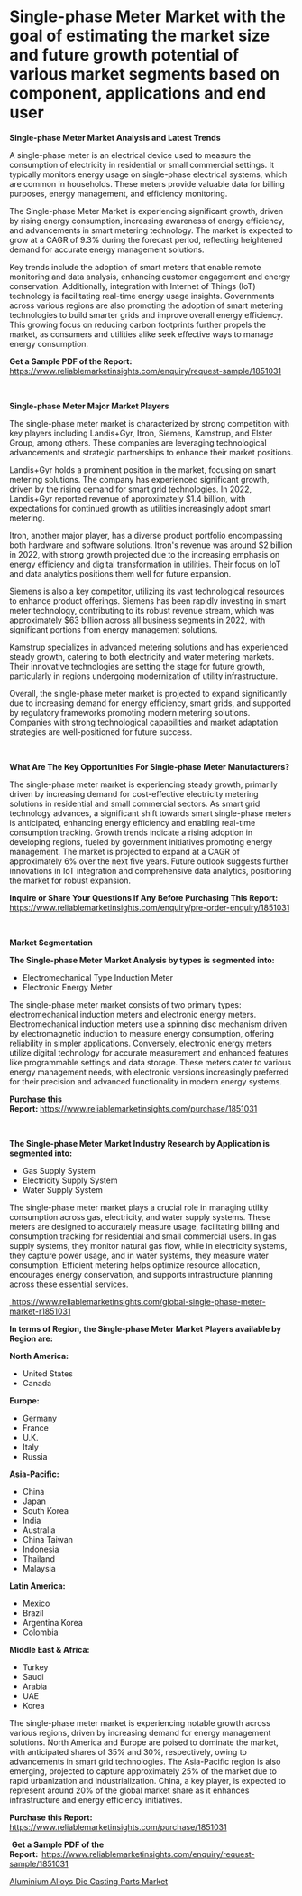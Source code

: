 <p><h1>Single-phase Meter Market with the goal of estimating the market size and future growth potential of various market segments based on component, applications and end user</h1></p><p><strong>Single-phase Meter Market Analysis and Latest Trends</strong></p>
<p><p>A single-phase meter is an electrical device used to measure the consumption of electricity in residential or small commercial settings. It typically monitors energy usage on single-phase electrical systems, which are common in households. These meters provide valuable data for billing purposes, energy management, and efficiency monitoring.</p><p>The Single-phase Meter Market is experiencing significant growth, driven by rising energy consumption, increasing awareness of energy efficiency, and advancements in smart metering technology. The market is expected to grow at a CAGR of 9.3% during the forecast period, reflecting heightened demand for accurate energy management solutions. </p><p>Key trends include the adoption of smart meters that enable remote monitoring and data analysis, enhancing customer engagement and energy conservation. Additionally, integration with Internet of Things (IoT) technology is facilitating real-time energy usage insights. Governments across various regions are also promoting the adoption of smart metering technologies to build smarter grids and improve overall energy efficiency. This growing focus on reducing carbon footprints further propels the market, as consumers and utilities alike seek effective ways to manage energy consumption.</p></p>
<p><strong>Get a Sample PDF of the Report:&nbsp;</strong> <a href="https://www.reliablemarketinsights.com/enquiry/request-sample/1851031?utm_campaign=3196&utm_medium=2&utm_source=Github&utm_content=ia&utm_term=26032025&utm_id=single-phase-meter">https://www.reliablemarketinsights.com/enquiry/request-sample/1851031</a></p>
<p>&nbsp;</p>
<p><strong>Single-phase Meter Major Market Players</strong></p>
<p><p>The single-phase meter market is characterized by strong competition with key players including Landis+Gyr, Itron, Siemens, Kamstrup, and Elster Group, among others. These companies are leveraging technological advancements and strategic partnerships to enhance their market positions.</p><p>Landis+Gyr holds a prominent position in the market, focusing on smart metering solutions. The company has experienced significant growth, driven by the rising demand for smart grid technologies. In 2022, Landis+Gyr reported revenue of approximately $1.4 billion, with expectations for continued growth as utilities increasingly adopt smart metering.</p><p>Itron, another major player, has a diverse product portfolio encompassing both hardware and software solutions. Itron's revenue was around $2 billion in 2022, with strong growth projected due to the increasing emphasis on energy efficiency and digital transformation in utilities. Their focus on IoT and data analytics positions them well for future expansion.</p><p>Siemens is also a key competitor, utilizing its vast technological resources to enhance product offerings. Siemens has been rapidly investing in smart meter technology, contributing to its robust revenue stream, which was approximately $63 billion across all business segments in 2022, with significant portions from energy management solutions.</p><p>Kamstrup specializes in advanced metering solutions and has experienced steady growth, catering to both electricity and water metering markets. Their innovative technologies are setting the stage for future growth, particularly in regions undergoing modernization of utility infrastructure.</p><p>Overall, the single-phase meter market is projected to expand significantly due to increasing demand for energy efficiency, smart grids, and supported by regulatory frameworks promoting modern metering solutions. Companies with strong technological capabilities and market adaptation strategies are well-positioned for future success.</p></p>
<p>&nbsp;</p>
<p><strong>What Are The Key Opportunities For Single-phase Meter Manufacturers?</strong></p>
<p><p>The single-phase meter market is experiencing steady growth, primarily driven by increasing demand for cost-effective electricity metering solutions in residential and small commercial sectors. As smart grid technology advances, a significant shift towards smart single-phase meters is anticipated, enhancing energy efficiency and enabling real-time consumption tracking. Growth trends indicate a rising adoption in developing regions, fueled by government initiatives promoting energy management. The market is projected to expand at a CAGR of approximately 6% over the next five years. Future outlook suggests further innovations in IoT integration and comprehensive data analytics, positioning the market for robust expansion.</p></p>
<p><strong>Inquire or Share Your Questions If Any Before Purchasing This Report:</strong> <a href="https://www.reliablemarketinsights.com/enquiry/pre-order-enquiry/1851031?utm_campaign=3196&utm_medium=2&utm_source=Github&utm_content=ia&utm_term=26032025&utm_id=single-phase-meter">https://www.reliablemarketinsights.com/enquiry/pre-order-enquiry/1851031</a></p>
<p>&nbsp;</p>
<p><strong>Market Segmentation</strong></p>
<p><strong>The Single-phase Meter Market Analysis by types is segmented into:</strong></p>
<p><ul><li>Electromechanical Type Induction Meter</li><li>Electronic Energy Meter</li></ul></p>
<p><p>The single-phase meter market consists of two primary types: electromechanical induction meters and electronic energy meters. Electromechanical induction meters use a spinning disc mechanism driven by electromagnetic induction to measure energy consumption, offering reliability in simpler applications. Conversely, electronic energy meters utilize digital technology for accurate measurement and enhanced features like programmable settings and data storage. These meters cater to various energy management needs, with electronic versions increasingly preferred for their precision and advanced functionality in modern energy systems.</p></p>
<p><strong>Purchase this Report:&nbsp;</strong><a href="https://www.reliablemarketinsights.com/purchase/1851031?utm_campaign=3196&utm_medium=2&utm_source=Github&utm_content=ia&utm_term=26032025&utm_id=single-phase-meter">https://www.reliablemarketinsights.com/purchase/1851031</a></p>
<p>&nbsp;</p>
<p><strong>The Single-phase Meter Market Industry Research by Application is segmented into:</strong></p>
<p><ul><li>Gas Supply System</li><li>Electricity Supply System</li><li>Water Supply System</li></ul></p>
<p><p>The single-phase meter market plays a crucial role in managing utility consumption across gas, electricity, and water supply systems. These meters are designed to accurately measure usage, facilitating billing and consumption tracking for residential and small commercial users. In gas supply systems, they monitor natural gas flow, while in electricity systems, they capture power usage, and in water systems, they measure water consumption. Efficient metering helps optimize resource allocation, encourages energy conservation, and supports infrastructure planning across these essential services.</p></p>
<p><a href="https://www.reliablemarketinsights.com/global-single-phase-meter-market-r1851031?utm_campaign=3196&utm_medium=2&utm_source=Github&utm_content=ia&utm_term=26032025&utm_id=single-phase-meter">&nbsp;https://www.reliablemarketinsights.com/global-single-phase-meter-market-r1851031</a></p>
<p><strong>In terms of Region, the Single-phase Meter Market Players available by Region are:</strong></p>
<p>
    <p> <strong> North America: </strong>
        <ul>
            <li>United States</li>
            <li>Canada</li>
        </ul>
        </p> 
    <p> <strong> Europe: </strong>
        <ul>
            <li>Germany</li>
            <li>France</li>
            <li>U.K.</li>
            <li>Italy</li>
            <li>Russia</li>
        </ul>
        </p> 
    <p> <strong> Asia-Pacific: </strong>
        <ul>
            <li>China</li>
            <li>Japan</li>
            <li>South Korea</li>
            <li>India</li>
            <li>Australia</li>
            <li>China Taiwan</li>
            <li>Indonesia</li>
            <li>Thailand</li>
            <li>Malaysia</li>
        </ul>
        </p> 
    <p> <strong> Latin America: </strong>
        <ul>
            <li>Mexico</li>
            <li>Brazil</li>
            <li>Argentina Korea</li>
            <li>Colombia</li>
        </ul>
        </p> 
    <p> <strong> Middle East & Africa: </strong>
        <ul>
            <li>Turkey</li>
            <li>Saudi</li>
            <li>Arabia</li>
            <li>UAE</li>
            <li>Korea</li>
        </ul>
    </p>
    </p>
<p><p>The single-phase meter market is experiencing notable growth across various regions, driven by increasing demand for energy management solutions. North America and Europe are poised to dominate the market, with anticipated shares of 35% and 30%, respectively, owing to advancements in smart grid technologies. The Asia-Pacific region is also emerging, projected to capture approximately 25% of the market due to rapid urbanization and industrialization. China, a key player, is expected to represent around 20% of the global market share as it enhances infrastructure and energy efficiency initiatives.</p></p>
<p><strong>Purchase this Report: </strong><a href="https://www.reliablemarketinsights.com/purchase/1851031?utm_campaign=3196&utm_medium=2&utm_source=Github&utm_content=ia&utm_term=26032025&utm_id=single-phase-meter">https://www.reliablemarketinsights.com/purchase/1851031</a></p>
<p>&nbsp;<strong>Get a Sample PDF of the Report:&nbsp;&nbsp;</strong><a href="https://www.reliablemarketinsights.com/enquiry/request-sample/1851031?utm_campaign=3196&utm_medium=2&utm_source=Github&utm_content=ia&utm_term=26032025&utm_id=single-phase-meter">https://www.reliablemarketinsights.com/enquiry/request-sample/1851031</a></p>
<p><strong></strong></p>
<p><p><a href="https://github.com/geyangvayora/Market-Research-Report-List-1/blob/main/aluminium-alloys-die-casting-parts-market.md?utm_campaign=3196&utm_medium=2&utm_source=Github&utm_content=ia&utm_term=26032025&utm_id=single-phase-meter">Aluminium Alloys Die Casting Parts Market</a></p></p>